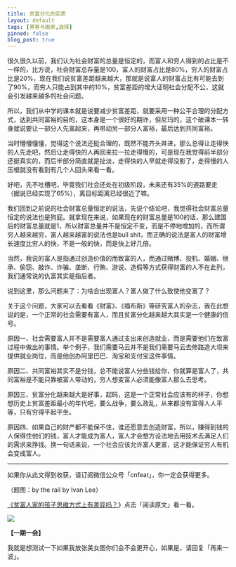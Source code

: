 ```yaml
---
title: 贫富分化的实质
layout: default
tags: [黑客与画家,选择]
pinned: false
blog_post: true
---
```



很久很久以前，我们认为社会财富的总量是恒定的，而富人和穷人得到的占比是不一样的，比方说，社会财富总存量是100，富人的财富占比是80%，穷人的财富占比是20%，现在我们说贫富差距越来越大，那就是说富人的财富占比有可能去到了90%，而穷人只能占到其中的10%，贫富差距的增大证明社会分配不公，这就会引发越来越多的社会问题。

所以，我们从中学的课本就是说要减少贫富差距，就要采用一种公平合理的分配方式，达到共同富裕的目的，这本身是一个很好的期许，但尼玛的，这个破课本一转身就说要让一部分人先富起来，再带动另一部分人富裕，最后达到共同富裕。

当时懵懵懂懂，觉得这个说法还挺合理的，既然不能齐头并进，那么总得让走得快的人先走吧，然后让走得快的人再回来拉一拉走得慢的，可是现在我觉得前半部分还挺真实的，而后半部分简直就是扯淡，走得快的人早就走得没影了，走得慢的人压根就没有看到有几个人回头来看一看。

好吧，先不吐槽吧，毕竟我们社会还处在初级阶段，未来还有35%的道路要走（据说已经实现了65%），离目标距离已经很近了嘛。

我们回到之前说的社会财富总量恒定的说法，先说个结论吧，我觉得社会财富总量恒定的说法也是狗屁。就拿现在来说，如果现在的财富总量是100的话，那么建国后的财富总量就是1，所以财富总量并不是恒定不变，而是不停地增加的，而所谓穷人越来越穷，富人越来越富的说法也是bull shit，而正确的说法是富人的财富增长速度比穷人的快，不是一般的快，而是快上好几倍。

当然，我说的富人是指通过创造价值的而致富的人，而通过赌博、投机、婚姻、继承、偷窃、敲诈、诈骗、垄断、行贿、游说、造假等方式获得财富的人不在此列，我们通常说的仇富其实是指后者。

说到这里，那么问题来了：为啥会出现富人？富人做了什么致使他变富了？

关于这个问题，大家可以去看看《财富》、《福布斯》等研究富人的杂志，我在此想说的是，一个正常的社会需要有富人，而且贫富分化越来越大其实是一个健康的信号。

原因一、社会需要富人并不是需要富人通过支出来创造就业，而是需要他们在致富过程中做出的事情。举个例子，我们需要马云并不是我们需要马云去修路造大坝来提供就业岗位，而是他创办阿里巴巴、淘宝和支付宝这件事情。

原因二、共同富裕其实不是分钱，总不能说富人分些钱给你，你就算是富人了，共同富裕是不能只靠被富人带动的，穷人想变富人必须能像富人那么去思考。

原因三、贫富分化越来越大是好事，起码，这是一个正常社会应该有的样子，你想想历史上贫富差距最小的年代吧，要么战争，要么政乱，从来都没有富得人人平等，只有穷得平起平坐。

原因四、如果自己的财产都不能保不住，谁还愿意去创造财富，所以，赚得到钱的人保得住他们的钱，富人才能成为富人，富人才会想方设法地去用技术去满足人们的需求来挣钱。换一句话来说，一个社会应该允许富人更富，这才能保证穷人有机会变成富人。



----

如果你从此文得到收获，请订阅微信公众号「cnfeat」，你一定会获得更多。

（题图：by the rail by Ivan Lee）

[《贫富人家的孩子思维方式上有差异吗？](http://www.zhihu.com/question/20785337)》点击「阅读原文」看一看。

![](http://cnfeat.qiniudn.com/signitrue-2014-09-28.jpg)

**【一期一会】**


我就是想测试一下如果我放张美女图你们会不会更开心，如果是，请回复「再来一波」。
